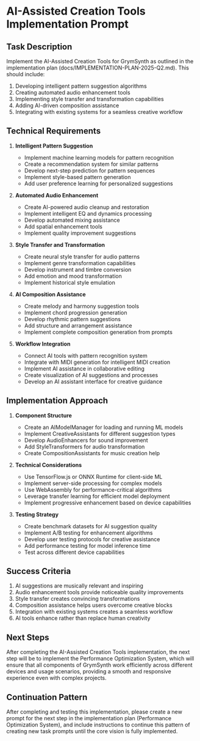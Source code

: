 # AI-Assisted Creation Tools Implementation Prompt

## Task Description

Implement the AI-Assisted Creation Tools for GrymSynth as outlined in the implementation plan (docs/IMPLEMENTATION-PLAN-2025-Q2.md). This should include:

1. Developing intelligent pattern suggestion algorithms
2. Creating automated audio enhancement tools
3. Implementing style transfer and transformation capabilities
4. Adding AI-driven composition assistance
5. Integrating with existing systems for a seamless creative workflow

## Technical Requirements

1. **Intelligent Pattern Suggestion**
   - Implement machine learning models for pattern recognition
   - Create a recommendation system for similar patterns
   - Develop next-step prediction for pattern sequences
   - Implement style-based pattern generation
   - Add user preference learning for personalized suggestions

2. **Automated Audio Enhancement**
   - Create AI-powered audio cleanup and restoration
   - Implement intelligent EQ and dynamics processing
   - Develop automated mixing assistance
   - Add spatial enhancement tools
   - Implement quality improvement suggestions

3. **Style Transfer and Transformation**
   - Create neural style transfer for audio patterns
   - Implement genre transformation capabilities
   - Develop instrument and timbre conversion
   - Add emotion and mood transformation
   - Implement historical style emulation

4. **AI Composition Assistance**
   - Create melody and harmony suggestion tools
   - Implement chord progression generation
   - Develop rhythmic pattern suggestions
   - Add structure and arrangement assistance
   - Implement complete composition generation from prompts

5. **Workflow Integration**
   - Connect AI tools with pattern recognition system
   - Integrate with MIDI generation for intelligent MIDI creation
   - Implement AI assistance in collaborative editing
   - Create visualization of AI suggestions and processes
   - Develop an AI assistant interface for creative guidance

## Implementation Approach

1. **Component Structure**
   - Create an AIModelManager for loading and running ML models
   - Implement CreativeAssistants for different suggestion types
   - Develop AudioEnhancers for sound improvement
   - Add StyleTransformers for audio transformation
   - Create CompositionAssistants for music creation help

2. **Technical Considerations**
   - Use TensorFlow.js or ONNX Runtime for client-side ML
   - Implement server-side processing for complex models
   - Use WebAssembly for performance-critical algorithms
   - Leverage transfer learning for efficient model deployment
   - Implement progressive enhancement based on device capabilities

3. **Testing Strategy**
   - Create benchmark datasets for AI suggestion quality
   - Implement A/B testing for enhancement algorithms
   - Develop user testing protocols for creative assistance
   - Add performance testing for model inference time
   - Test across different device capabilities

## Success Criteria

1. AI suggestions are musically relevant and inspiring
2. Audio enhancement tools provide noticeable quality improvements
3. Style transfer creates convincing transformations
4. Composition assistance helps users overcome creative blocks
5. Integration with existing systems creates a seamless workflow
6. AI tools enhance rather than replace human creativity

## Next Steps

After completing the AI-Assisted Creation Tools implementation, the next step will be to implement the Performance Optimization System, which will ensure that all components of GrymSynth work efficiently across different devices and usage scenarios, providing a smooth and responsive experience even with complex projects.

## Continuation Pattern

After completing and testing this implementation, please create a new prompt for the next step in the implementation plan (Performance Optimization System), and include instructions to continue this pattern of creating new task prompts until the core vision is fully implemented.
